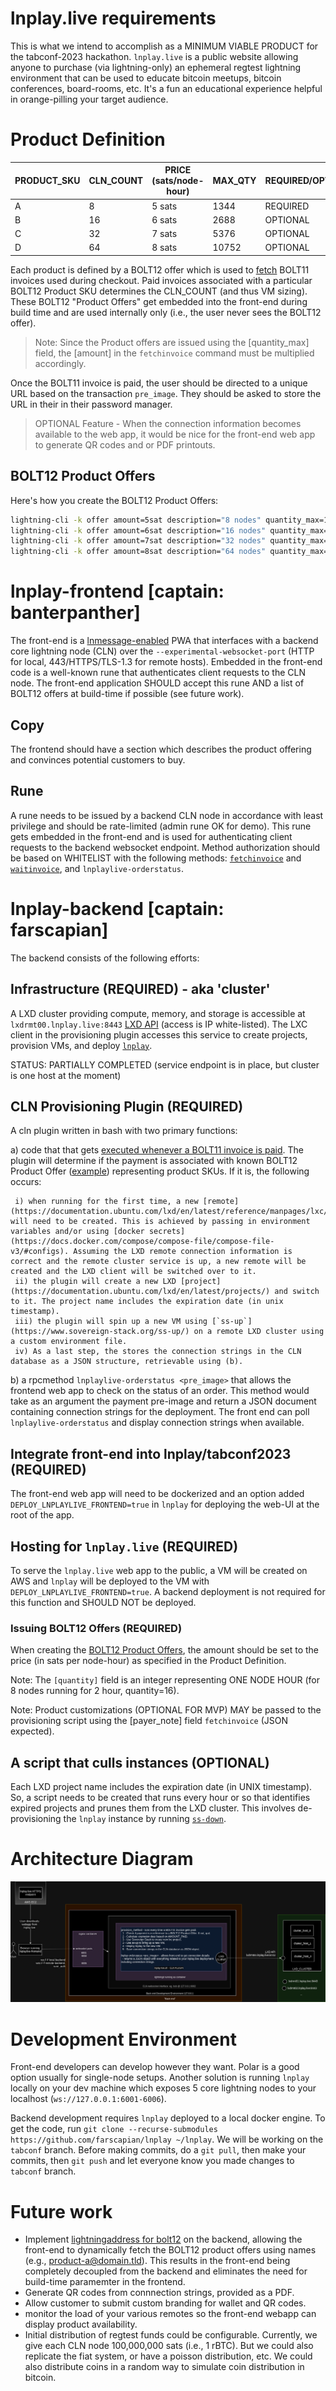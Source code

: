 # lnplay.live requirements

This is what we intend to accomplish as a MINIMUM VIABLE PRODUCT for the tabconf-2023 hackathon. `lnplay.live` is a public website allowing anyone to purchase (via lightning-only) an ephemeral regtest lightning environment that can be used to educate bitcoin meetups, bitcoin conferences, board-rooms, etc. It's a fun an educational experience helpful in orange-pilling your target audience.

# Product Definition

|PRODUCT_SKU|CLN_COUNT|PRICE (sats/node-hour)|MAX_QTY|REQUIRED/OPTIONAL|
|---|---|---|---|---|
|A|8|5 sats|1344|REQUIRED|
|B|16|6 sats|2688|OPTIONAL|
|C|32|7 sats|5376|OPTIONAL|
|D|64|8 sats|10752|OPTIONAL|

Each product is defined by a BOLT12 offer which is used to [fetch](https://docs.corelightning.org/reference/lightning-fetchinvoice) BOLT11 invoices used during checkout. Paid invoices associated with a particular BOLT12 Product SKU determines the CLN_COUNT (and thus VM sizing). These BOLT12 "Product Offers" get embedded into the front-end during build time and are used internally only (i.e., the user never sees the BOLT12 offer).

> Note: Since the Product offers are issued using the [quantity_max] field, the [amount] in the `fetchinvoice` command must be multiplied accordingly.

Once the BOLT11 invoice is paid, the user should be directed to a unique URL based on the transaction `pre_image`. They should be asked to store the URL in their in their password manager.

> OPTIONAL Feature - When the connection information becomes available to the web app, it would be nice for the front-end web app to generate QR codes and or PDF printouts. 

## BOLT12 Product Offers

Here's how you create the BOLT12 Product Offers:

```bash
lightning-cli -k offer amount=5sat description="8 nodes" quantity_max=1344  issuer="lnplay.live"
lightning-cli -k offer amount=6sat description="16 nodes" quantity_max=2688  issuer="lnplay.live"
lightning-cli -k offer amount=7sat description="32 nodes" quantity_max=5376  issuer="lnplay.live"
lightning-cli -k offer amount=8sat description="64 nodes" quantity_max=10752  issuer="lnplay.live"
```

# lnplay-frontend [captain: banterpanther]

The front-end is a [lnmessage-enabled](https://github.com/aaronbarnardsound/lnmessage) PWA that interfaces with a backend core lightning node (CLN) over the `--experimental-websocket-port` (HTTP for local, 443/HTTPS/TLS-1.3 for remote hosts). Embedded in the front-end code is a well-known rune that authenticates client requests to the CLN node. The front-end application SHOULD accept this rune AND a list of BOLT12 offers at build-time if possible (see future work).

## Copy

The frontend should have a section which describes the product offering and convinces potential customers to buy.
## Rune

A rune needs to be issued by a backend CLN node in accordance with least privilege and should be rate-limited (admin rune OK for demo). This rune gets embedded in the front-end and is used for authenticating client requests to the backend websocket endpoint. Method authorization should be based on WHITELIST with the following methods: [`fetchinvoice`](https://docs.corelightning.org/reference/lightning-fetchinvoice) and [`waitinvoice`](https://docs.corelightning.org/reference/lightning-waitinvoice), and `lnplaylive-orderstatus`.

# lnplay-backend [captain: farscapian]

The backend consists of the following efforts:

## Infrastructure (REQUIRED) - aka 'cluster'

A LXD cluster providing compute, memory, and storage is accessible at `lxdrmt00.lnplay.live:8443` [LXD API](https://documentation.ubuntu.com/lxd/en/latest/search/?q=API&check_keywords=yes&area=default) (access is IP white-listed). The LXC client in the provisioning plugin accesses this service to create projects, provision VMs, and deploy [`lnplay`](https://github.com/farscapian/lnplay/tree/tabconf).

STATUS: PARTIALLY COMPLETED (service endpoint is in place, but cluster is one host at the moment)

## CLN Provisioning Plugin (REQUIRED)

A cln plugin written in bash with two primary functions:  
  
  a) code that that gets [executed whenever a BOLT11 invoice is paid](https://docs.corelightning.org/docs/event-notifications#invoice_payment). The plugin will determine if the payment is associated with known BOLT12 Product Offer ([example](https://github.com/daGoodenough/bolt12-prism/blob/main/prism-plugin.py)) representing product SKUs. If it is, the following occurs:

     i) when running for the first time, a new [remote](https://documentation.ubuntu.com/lxd/en/latest/reference/manpages/lxc/remote/#synopsis) will need to be created. This is achieved by passing in environment variables and/or using [docker secrets](https://docs.docker.com/compose/compose-file/compose-file-v3/#configs). Assuming the LXD remote connection information is correct and the remote cluster service is up, a new remote will be created and the LXD client will be switched over to it.
     ii) the plugin will create a new LXD [project](https://documentation.ubuntu.com/lxd/en/latest/projects/) and switch to it. The project name includes the expiration date (in unix timestamp).
     iii) the plugin will spin up a new VM using [`ss-up`](https://www.sovereign-stack.org/ss-up/) on a remote LXD cluster using a custom environment file.
     iv) As a last step, the stores the connection strings in the CLN database as a JSON structure, retrievable using (b).
  
  b) a rpcmethod `lnplaylive-orderstatus <pre_image>` that allows the frontend web app to check on the status of an order. This method would take as an argument the payment pre-image and return a JSON document containing connection strings for the deployment. The front end can poll `lnplaylive-orderstatus` and display connection strings when available.

## Integrate front-end into lnplay/tabconf2023 (REQUIRED)

The front-end web app will need to be dockerized and an option added `DEPLOY_LNPLAYLIVE_FRONTEND=true` in `lnplay` for deploying the web-UI at the root of the app.

## Hosting for `lnplay.live` (REQUIRED)

To serve the `lnplay.live` web app to the public, a VM will be created on AWS and `lnplay` will be deployed to the VM with `DEPLOY_LNPLAYLIVE_FRONTEND=true`. A backend deployment is not required for this function and SHOULD NOT be deployed.

### Issuing BOLT12 Offers (REQUIRED)

When creating the [BOLT12 Product Offers](https://docs.corelightning.org/reference/lightning-offer), the amount should be set to the price (in sats per node-hour) as specified in the Product Definition.

Note: The `[quantity]` field is an integer representing ONE NODE HOUR (for 8 nodes running for 2 hour, quantity=16). 

Note: Product customizations (OPTIONAL FOR MVP) MAY be passed to the provisioning script using the [payer_note] field `fetchinvoice` (JSON expected).

## A script that culls instances (OPTIONAL)

Each LXD project name includes the expiration date (in UNIX timestamp). So, a script needs to be created that runs every hour or so that identifies expired projects and prunes them from the LXD cluster. This involves de-provisioning the `lnplay` instance by running [`ss-down`](https://www.sovereign-stack.org/ss-down/).

# Architecture Diagram

![lnplay.live tabconf architecture](./lnplay-live_architecture.png)

# Development Environment

Front-end developers can develop however they want. Polar is a good option usually for single-node setups. Another solution is running `lnplay` locally on your dev machine which exposes 5 core lightning nodes to your localhost (`ws://127.0.0.1:6001-6006`).

Backend development requires `lnplay` deployed to a local docker engine. To get the code, run `git clone --recurse-submodules https://github.com/farscapian/lnplay ~/lnplay`. We will be working on the `tabconf` branch. Before making commits, do a `git pull`, then make your commits, then `git push` and let everyone know you made changes to `tabconf` branch.

# Future work

* Implement [lightningaddress for bolt12](https://github.com/rustyrussell/bolt12address) on the backend, allowing the front-end to dynamically fetch the BOLT12 product offers using names (e.g., product-a@domain.tld). This results in the front-end being completely decoupled from the backend and eliminates the need for build-time paramemter in the frontend.
* Generate QR codes from connnection strings, provided as a PDF.
* Allow customer to submit custom branding for wallet and QR codes. 
* monitor the load of your various remotes so the front-end webapp can display product availability.
* Initial distribution of regtest funds could be configurable. Currently, we give each CLN node 100,000,000 sats (i.e., 1 rBTC). But we could also replicate the fiat system, or have a poisson distribution, etc. We could also distribute coins in a random way to simulate coin distribution in bitcoin.
